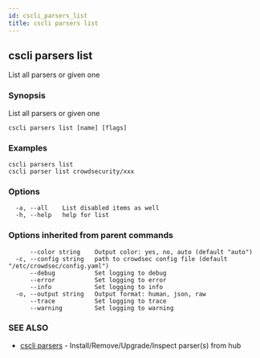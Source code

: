 ```yaml
---
id: cscli_parsers_list
title: cscli parsers list
---
```

## cscli parsers list

List all parsers or given one

### Synopsis

List all parsers or given one

```
cscli parsers list [name] [flags]
```

### Examples

```
cscli parsers list
cscli parser list crowdsecurity/xxx
```

### Options

```
  -a, --all    List disabled items as well
  -h, --help   help for list
```

### Options inherited from parent commands

```
      --color string    Output color: yes, no, auto (default "auto")
  -c, --config string   path to crowdsec config file (default "/etc/crowdsec/config.yaml")
      --debug           Set logging to debug
      --error           Set logging to error
      --info            Set logging to info
  -o, --output string   Output format: human, json, raw
      --trace           Set logging to trace
      --warning         Set logging to warning
```

### SEE ALSO

* [cscli parsers](/cscli/cscli_parsers.md)	 - Install/Remove/Upgrade/Inspect parser(s) from hub

